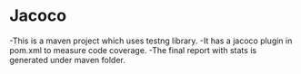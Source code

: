 # Jacoco
-This is a maven project which uses testng library. 
-It has a jacoco plugin in pom.xml to measure code coverage.
-The final report with stats is generated under maven folder.
